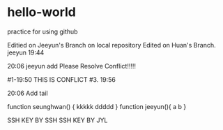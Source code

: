 # hello-world
practice for using github

Editied on Jeeyun's Branch on local repository
Edited on Huan's Branch.
jeeyun 19:44

20:06 jeeyun add
Please Resolve Conflict!!!!!




#1-19:50 THIS IS CONFLICT
#3. 19:56



20:06 Add tail



function seunghwan() {
	kkkkk
	ddddd
}
function jeeyun(){
    a
    b
}

SSH KEY BY SSH 
SSH KEY BY JYL